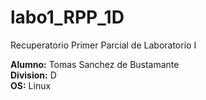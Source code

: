 # labo1_RPP_1D

Recuperatorio Primer Parcial de Laboratorio I

<b>Alumno:</b> Tomas Sanchez de Bustamante<br>
<b>Division:</b> D<br>
<b>OS:</b> Linux<br>

